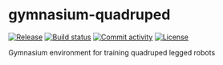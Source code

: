 # gymnasium-quadruped

[![Release](https://img.shields.io/github/v/release/dtch1997/gymnasium-quadruped)](https://img.shields.io/github/v/release/dtch1997/gymnasium-quadruped)
[![Build status](https://img.shields.io/github/actions/workflow/status/dtch1997/gymnasium-quadruped/main.yml?branch=main)](https://github.com/dtch1997/gymnasium-quadruped/actions/workflows/main.yml?query=branch%3Amain)
[![Commit activity](https://img.shields.io/github/commit-activity/m/dtch1997/gymnasium-quadruped)](https://img.shields.io/github/commit-activity/m/dtch1997/gymnasium-quadruped)
[![License](https://img.shields.io/github/license/dtch1997/gymnasium-quadruped)](https://img.shields.io/github/license/dtch1997/gymnasium-quadruped)

Gymnasium environment for training quadruped legged robots